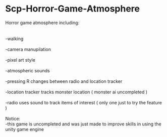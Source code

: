 # Scp-Horror-Game-Atmosphere
Horror game atmosphere including:<br />
<br />
<br />
-walking <br />
<br />
-camera manupilation<br />
<br />
-pixel art style<br />
<br />
-atmospheric sounds <br />
<br />
-pressing R changes between radio and location tracker<br />
<br />
-location tracker tracks monster location ( monster ai uncompleted )<br />
<br />
-radio uses sound to track items of interest ( only one just to try the feature )<br />
<br />
Notice:<br />
-this game is uncompleted and was just made to improve skills in using the unity game engine <br />
